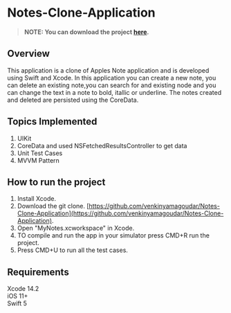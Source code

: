 # Notes-Clone-Application

> <b> NOTE: You can download the project [here](https://github.com/venkinyamagoudar/Notes-Clone-Application). </b> <br> 

## Overview 
This application is a clone of Apples Note application and is developed using Swift and Xcode. In this application you can create a new note, you can delete an existing 
note,you can search for and existing node and you can change the text in a note to bold, itallic or underline. The notes created and deleted are persisted using the CoreData.

## Topics Implemented
1. UIKit
2. CoreData and used NSFetchedResultsController to get data
3. Unit Test Cases
4. MVVM Pattern

## How to run the project
1. Install Xcode.
2. Download the git clone.
[https://github.com/venkinyamagoudar/Notes-Clone-Application](https://github.com/venkinyamagoudar/Notes-Clone-Application).
3. Open "MyNotes.xcworkspace" in Xcode.
4. TO compile and run the app in your simulator press CMD+R run the project.
5. Press CMD+U to run all the test cases.

## Requirements
Xcode 14.2 <br>
iOS 11+ <br>
Swift 5 <br>


